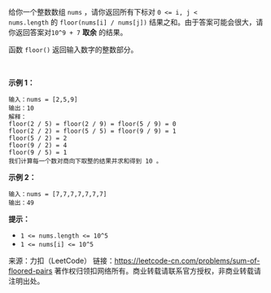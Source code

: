 给你一个整数数组 ```nums``` ，请你返回所有下标对 ```0 <= i, j < nums.length``` 的 ```floor(nums[i] / nums[j])``` 结果之和。由于答案可能会很大，请你返回答案对```10^9 + 7``` **取余** 的结果。

函数 ```floor()``` 返回输入数字的整数部分。

 

**示例 1：**
```
输入：nums = [2,5,9]
输出：10
解释：
floor(2 / 5) = floor(2 / 9) = floor(5 / 9) = 0
floor(2 / 2) = floor(5 / 5) = floor(9 / 9) = 1
floor(5 / 2) = 2
floor(9 / 2) = 4
floor(9 / 5) = 1
我们计算每一个数对商向下取整的结果并求和得到 10 。
```
**示例 2：**
```
输入：nums = [7,7,7,7,7,7,7]
输出：49
```

**提示：**

* ```1 <= nums.length <= 10^5```
* ```1 <= nums[i] <= 10^5```

来源：力扣（LeetCode）
链接：https://leetcode-cn.com/problems/sum-of-floored-pairs
著作权归领扣网络所有。商业转载请联系官方授权，非商业转载请注明出处。